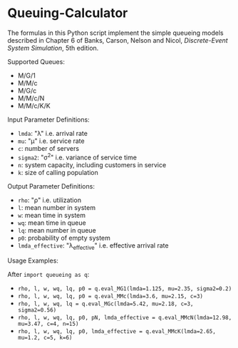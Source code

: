 # Queuing-Calculator
The formulas in this Python script implement the simple queueing models described
in Chapter 6 of Banks, Carson, Nelson and Nicol, *Discrete-Event System 
Simulation*, 5th edition.

Supported Queues:
* M/G/1
* M/M/c
* M/G/c
* M/M/c/N
* M/M/c/K/K

Input Parameter Definitions:
 * `lmda`: "λ" i.e. arrival rate
 * `mu`: "μ" i.e. service rate
 * `c`: number of servers
 * `sigma2`: "σ<sup>2</sup>" i.e. variance of service time
 * `n`: system capacity, including customers in service
 * `k`: size of calling population

Output Parameter Definitions:
* `rho`: "ρ" i.e. utilization
* `l`: mean number in system
* `w`: mean time in system
* `wq`: mean time in queue
* `lq`: mean number in queue
* `p0`: probability of empty system
* `lmda_effective`: "λ<sub>effective</sub>" i.e. effective arrival rate

Usage Examples:

After `import queueing as q`:
 * `rho, l, w, wq, lq, p0 = q.eval_MG1(lmda=1.125, mu=2.35, sigma2=0.2)`
 * `rho, l, w, wq, lq, p0 = q.eval_MMc(lmda=3.6, mu=2.15, c=3)`
 * `rho, l, w, wq, lq = q.eval_MGc(lmda=5.42, mu=2.18, c=3, sigma2=0.56)`
 * `rho, l, w, wq, lq, p0, pN, lmda_effective = q.eval_MMcN(lmda=12.98, mu=3.47, c=4, n=15)`
 * `rho, l, w, wq, lq, p0, lmda_effective = q.eval_MMcK(lmda=2.65, mu=1.2, c=5, k=6)`

